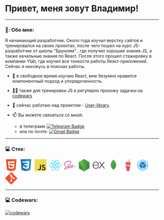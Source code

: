 # Привет, меня зовут Владимир!

---

### 📝: Обо мне:

Я начинающий разработчик. Около года изучал верстку сайтов и тренировался на своих проектах, после чего пошел на курс JS-разработчик от школы "Бруноям" , где получил хорошие знания JS, а также начальные знания по React. После этого прошел стажировку в компании Ylab, где изучил все тонкости работы React-приложений. Сейчас я нахожусь в поисках работы.

- 🌱 в свободное время изучаю React, мне безумно нравится компонентный подход и упорядоченность.

- 👨‍💻 также для тренировки JS я регулярно прохожу задачки на [codewars](https://www.codewars.com/users/Vladimir_Dunaev)

- 🔭 сейчас работаю над проектом - [User-library](https://github.com/DunaevVladimir/User-library).

- 📫 Вы можете связаться со мной:
	- 	в телеграме [![Telegram Badge](https://img.shields.io/badge/-Vladimir_Dunaev-blue?style=flat&logo=Telegram&logoColor=white)](https://t.me/Vladimir_Dunaev)
	- 	или по почте: [![Gmail Badge](https://img.shields.io/badge/-initrest@gmail.com-red?style=flat&logo=initrest@gmail.com&logoColor=white)](mailto:initrest@gmail.com)

---

### 💻 Стек:

<div>
  <img src="https://github.com/devicons/devicon/blob/master/icons/html5/html5-original.svg" title="html5" alt="html5" width="40" height="40"/>&nbsp
  <img src="https://github.com/devicons/devicon/blob/master/icons/css3/css3-original.svg" title="css" alt="css" width="40" height="40"/>&nbsp
  <img src="https://github.com/devicons/devicon/blob/master/icons/javascript/javascript-original.svg" title="javascript" alt="javascript" width="40" height="40"/>&nbsp
  <img src="https://github.com/devicons/devicon/blob/master/icons/react/react-original.svg" title="reactjs" alt="reactjs" width="40" height="40"/>&nbsp
  <img src="https://github.com/devicons/devicon/blob/master/icons/sass/sass-original.svg" title="sass/scss" alt="sass/scss" width="40" height="40"/>&nbsp
  <img src="https://github.com/devicons/devicon/blob/master/icons/nodejs/nodejs-original.svg" title="nodejs" alt="nodejs" width="40" height="40"/>&nbsp
  <img src="https://github.com/devicons/devicon/blob/master/icons/express/express-original.svg" title="express" alt="express" width="40" height="40"/>&nbsp
  <img src="https://github.com/devicons/devicon/blob/master/icons/mongodb/mongodb-original.svg" title="mongodb" alt="mongodb" width="40" height="40"/>&nbsp
  <img src="https://github.com/devicons/devicon/blob/master/icons/gulp/gulp-plain.svg" title="gulp" alt="gulp" width="40" height="40"/>&nbsp
  <img src="https://github.com/devicons/devicon/blob/master/icons/webpack/webpack-original.svg" title="webpack" alt="webpack" width="40" height="40"/>&nbsp;
  <img src="https://github.com/devicons/devicon/blob/master/icons/git/git-original.svg" title="git" alt="git" width="40" height="40"/>&nbsp
</div>

---

### 💻 Codewars:

[![codewars](https://www.codewars.com/users/Vladimir_Dunaev/badges/large)](https://www.codewars.com/users/Vladimir_Dunaev) 


